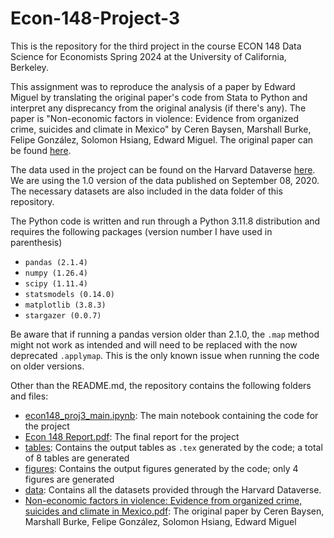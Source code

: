 # Econ-148-Project-3

This is the repository for the third project in the course ECON 148 Data Science for Economists Spring 2024 at the University of California, Berkeley.

This assignment was to reproduce the analysis of a paper by Edward Miguel by translating the original paper's code from Stata to Python and interpret any disprecancy from the original analysis (if there's any). The paper is "Non-economic factors in violence: Evidence from organized crime, suicides and climate in Mexico" by Ceren Baysen, Marshall Burke, Felipe González, Solomon Hsiang, Edward Miguel. The original paper can be found [here](https://www.nber.org/system/files/working_papers/w24897/w24897.pdf).

The data used in the project can be found on the Harvard Dataverse [here](https://dataverse.harvard.edu/dataset.xhtml?persistentId=doi:10.7910/DVN/HFH5BN). We are using the 1.0 version of the data published on September 08, 2020. The necessary datasets are also included in the data folder of this repository.

The Python code is written and run through a Python 3.11.8 distribution and requires the following packages (version number I have used in parenthesis)

- ```pandas (2.1.4)```
- ```numpy (1.26.4)```
- ```scipy (1.11.4)```
- ```statsmodels (0.14.0)```
- ```matplotlib (3.8.3)```
- ```stargazer (0.0.7)```

Be aware that if running a pandas version older than 2.1.0, the `.map` method might not work as intended and will need to be replaced with the now deprecated `.applymap`. This is the only known issue when running the code on older versions.

Other than the README.md, the repository contains the following folders and files:
- [econ148_proj3_main.ipynb](econ148_proj3_main.ipynb): The main notebook containing the code for the project
- [Econ 148 Report.pdf](Econ%20148%20Report.pdf): The final report for the project
- [tables](tables): Contains the output tables as `.tex` generated by the code; a total of 8 tables are generated
- [figures](figures): Contains the output figures generated by the code; only 4 figures are generated
- [data](data): Contains all the datasets provided through the Harvard Dataverse.
- [Non-economic factors in violence: Evidence from organized crime, suicides and climate in Mexico.pdf](Non-economic%20factors%20in%20violence%20Evidence%20from%20organized%20crime%2C%20suicides%20and%20climate%20in%20Mexico.pdf): The original paper by Ceren Baysen, Marshall Burke, Felipe González, Solomon Hsiang, Edward Miguel
